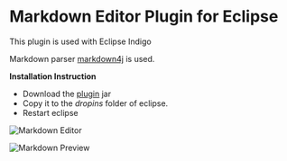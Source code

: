 # Markdown Editor Plugin for Eclipse

This plugin is used with Eclipse Indigo

Markdown parser [markdown4j][m4j] is used.

**Installation Instruction**
* Download the [plugin][] jar
* Copy it to the *dropins* folder of eclipse.
* Restart eclipse

![Markdown Editor][md_editor]

![Markdown Preview][md_preview]

[m4j]: https://code.google.com/p/markdown4j/
[plugin]: http://media.arundhaj.com/projects/markdown-plugin/org.arundhaj.markdown_1.0.0.201303012319.jar
[md_editor]: http://media.arundhaj.com/projects/markdown-plugin/md-editor.jpg
[md_preview]: http://media.arundhaj.com/projects/markdown-plugin/md-preview.jpg